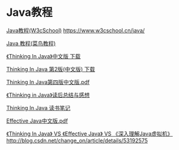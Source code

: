 Java教程
===

[Java教程(W3cSchool)](https://www.w3cschool.cn/java/)
https://www.w3cschool.cn/java/

[Java 教程(菜鸟教程)](http://www.runoob.com/java/java-tutorial.html)  

[《Thinking In Java》中文版 下载](http://download.csdn.net/download/ckb58/9868312)  

[Thinking In Java 第2版(中文版) 下载](http://download.csdn.net/download/vic_black/9297695)  

[Thinking In Java第四版中文版.pdf](http://download.csdn.net/download/tigerhunter83/4660418)  

[《Thinking in Java》读后总结与感想](http://blog.csdn.net/qq_28899635/article/details/54571356)  

[Thinking In Java 读书笔记](https://www.jianshu.com/p/89299fe00d4c)  

[Effective Java中文版.pdf](http://vdisk.weibo.com/s/u1O9xuyC0NRZ)  

[《Thinking In Java》 VS 《Effective Java》 VS 《深入理解Java虚拟机》]()http://blog.csdn.net/change_on/article/details/53192575  



